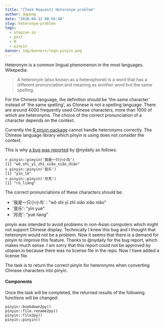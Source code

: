 ```yaml
---
title: "[Task Request] Heteronym problem"
author: dapeng
date: "2018-04-12 08:56:48"
slug: heteronym-problem
tags: 
  - utopian-io
  - post
  - R
  - pinyin
banner: img/banners/logo-pinyin.png
---
```



Heteronym is a common lingual phenomenon in the most languages.  Wikepedia:

> A heteronym (also known as a heterophone) is a word that has a different pronunciation and meaning as another word but the same spelling. 

<!--more-->

For the Chinese language, the definition should be 'the same character' instead of 'the same spelling', as Chinese is not a spelling language. There are around 4000 frequently used Chinese characters, more than 1000 of which are heteronyms. The choice of the correct pronunciation of a character depends on the context.

Currently the [R pinyin package](https://steemit.com/utopian-io/@dapeng/pinyin-an-r-package-that-converts-chineses-characters-into-latin-letters-r) cannot handle heteronyms correctly. The Chinese language library which pinyin is using does not consider the context.

This is why [a bug was reported](https://steemit.com/utopian-io/@nydaily/4tbqsv-wrong-translation-of-heteronyms) by @nydaily as follows:

```
> pinyin::pinyin('我是一只小小鸟')
[1] "wǒ_shì_yī_zhī_xiǎo_xiǎo_diǎo"
> pinyin::pinyin('音乐')
[1] "yīn_lè"
> pinyin::pinyin('月亮')
[1] "rù_liánɡ"
```

The correct pronunciations of these characters should be:

-  '我是一只小小鸟' :  "wǒ shì yī zhī xiǎo xiǎo niǎo"
- '音乐': "yīn yuè"
- '月亮': “yuè liang”

pinyin was intended to avoid problems in non-Asian computers which might not support Chinese display. Technically I knew this bug and I thought that heteronym would not be a problem. Now it seems that there is a demand for pinyin to improve this feature. Thanks to @nydaily for the bug report, which makes much sense. I am sorry that this report could not be approved by utopian.io because there was no license file in the repo. Now I have added a license file.

The task is to return the correct pinyin for hereronyms when converting Chinese characters into pinyin.

#### Components

Once the task will be completed, the returned results of the following functions will be changed:

```
pinyin::bookdown2py()
pinyin::file.rename2py()
pinyin::file2py()
pinyin::pinyin()
```
